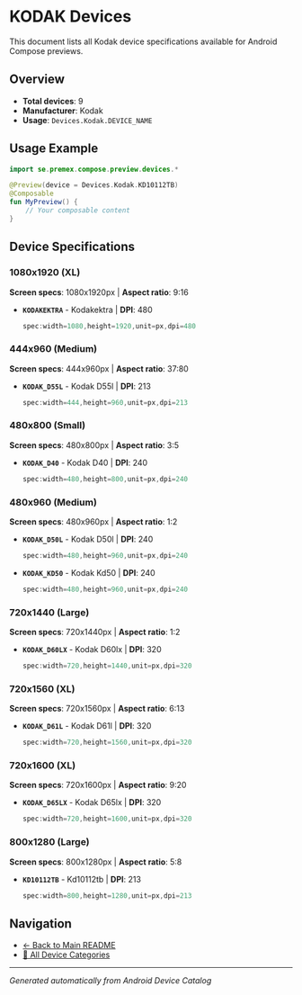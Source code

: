 # KODAK Devices

This document lists all Kodak device specifications available for Android Compose previews.

## Overview

- **Total devices**: 9
- **Manufacturer**: Kodak
- **Usage**: `Devices.Kodak.DEVICE_NAME`

## Usage Example

```kotlin
import se.premex.compose.preview.devices.*

@Preview(device = Devices.Kodak.KD10112TB)
@Composable
fun MyPreview() {
    // Your composable content
}
```

## Device Specifications

### 1080x1920 (XL)

**Screen specs**: 1080x1920px | **Aspect ratio**: 9:16

- **`KODAKEKTRA`** - Kodakektra | **DPI**: 480
  ```kotlin
  spec:width=1080,height=1920,unit=px,dpi=480
  ```

### 444x960 (Medium)

**Screen specs**: 444x960px | **Aspect ratio**: 37:80

- **`KODAK_D55L`** - Kodak D55l | **DPI**: 213
  ```kotlin
  spec:width=444,height=960,unit=px,dpi=213
  ```

### 480x800 (Small)

**Screen specs**: 480x800px | **Aspect ratio**: 3:5

- **`KODAK_D40`** - Kodak D40 | **DPI**: 240
  ```kotlin
  spec:width=480,height=800,unit=px,dpi=240
  ```

### 480x960 (Medium)

**Screen specs**: 480x960px | **Aspect ratio**: 1:2

- **`KODAK_D50L`** - Kodak D50l | **DPI**: 240
  ```kotlin
  spec:width=480,height=960,unit=px,dpi=240
  ```

- **`KODAK_KD50`** - Kodak Kd50 | **DPI**: 240
  ```kotlin
  spec:width=480,height=960,unit=px,dpi=240
  ```

### 720x1440 (Large)

**Screen specs**: 720x1440px | **Aspect ratio**: 1:2

- **`KODAK_D60LX`** - Kodak D60lx | **DPI**: 320
  ```kotlin
  spec:width=720,height=1440,unit=px,dpi=320
  ```

### 720x1560 (XL)

**Screen specs**: 720x1560px | **Aspect ratio**: 6:13

- **`KODAK_D61L`** - Kodak D61l | **DPI**: 320
  ```kotlin
  spec:width=720,height=1560,unit=px,dpi=320
  ```

### 720x1600 (XL)

**Screen specs**: 720x1600px | **Aspect ratio**: 9:20

- **`KODAK_D65LX`** - Kodak D65lx | **DPI**: 320
  ```kotlin
  spec:width=720,height=1600,unit=px,dpi=320
  ```

### 800x1280 (Large)

**Screen specs**: 800x1280px | **Aspect ratio**: 5:8

- **`KD10112TB`** - Kd10112tb | **DPI**: 213
  ```kotlin
  spec:width=800,height=1280,unit=px,dpi=213
  ```

## Navigation

- [← Back to Main README](../../README.md)
- [📱 All Device Categories](../README.md)

---
*Generated automatically from Android Device Catalog*
